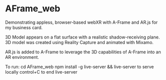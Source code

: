 # AFrame_web
Demonstrating appless, browser-based webXR with A-Frame and AR.js for my business card.

3D Model appears on a flat surface with a realistic shadow-receiving plane. 3D model was created using Reality Capture and animated with Mixamo.

AR.js is added to A-Frame to leverage the 3D capabilities of A-Frame into an AR environment. 

To run:
cd AFrame_web
npm install -g live-server && live-server to serve locally
control+C to end live-server
